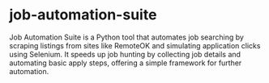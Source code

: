 # job-automation-suite
Job Automation Suite is a Python tool that automates job searching by scraping listings from sites like RemoteOK and simulating application clicks using Selenium. It speeds up job hunting by collecting job details and automating basic apply steps, offering a simple framework for further automation.
